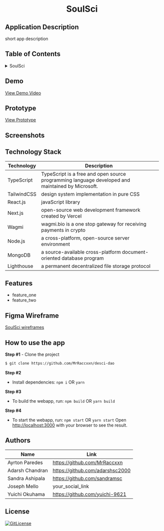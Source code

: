 <!-- Designed for ETHGlobal hackathon 02.2023-->
  <h1 align="center">SoulSci</h1>

## Application Description

short app description

## Table of Contents

<details>
<summary>SoulSci</summary>

- [Application Description](#application-description)
- [Table of Contents](#table-of-contents)
- [Prototype](#prototype)
- [Screenshots](#screenshots)
- [Figma Wireframe](#figma-wireframe)
- [Technology Stack](#technology-stack)
- [Features](#features)
- [How to use the app](#how-to-use-the-app)
- [Authors](#authors)
- [License](#license)

</details>
 
## Demo

[View Demo Video](https://www.loom.com/share/20d2c4d2425f4d4dbab6cb80e69936e8)

## Prototype

[View Prototype](https://soulsci.vercel.app/)

## Screenshots


## Technology Stack

| Technology                                                    | Description                                                          |
| ------------------------------------------------------------- | -------------------------------------------------------------------- |
| TypeScript                                                      | TypeScript is a free and open source programming language developed and maintained by Microsoft. |
| TailwindCSS                                                      | design system implementation in pure CSS                                                   |
| React.js                                                      | javaScript library                                                   |
| Next.js                                                      | open-source web development framework created by Vercel              |
| Wagmi                                                      | wagmi.bio is a one stop gateway for receiving payments in crypto    |
| Node.js                                                      |  a cross-platform, open-source server environment    |
| MongoDB                                                      | a source-available cross-platform document-oriented database program     |
| Lighthouse                                                      | a permanent decentralized file storage protocol|


## Features

- feature_one
- feature_two


## Figma Wireframe

[SoulSci wireframes](https://www.figma.com/file/R9TIUkbzCOl3EObMVaFwkc/Soul-Sci?node-id=0%3A1)

## How to use the app

**Step #1** - Clone the project

```bash
$ git clone https://github.com/MrRaccxxn/desci-dao
```

**Step #2**

- Install dependencies: `npm i` OR `yarn`

**Step #3**

- To build the webapp, run: `npm build` OR `yarn build`

**Step #4**

- To start the webapp, run: `npm start` OR `yarn start`
Open [http://localhost:3000](http://localhost:3000) with your browser to see the result.



## Authors

| Name            | Link                                   |
| --------------- | -------------------------------------- |
| Ayrton Paredes | https://github.com/MrRaccxxn |
| Adarsh Chandran | https://github.com/adarshsc2000 |
| Sandra Ashipala | https://github.com/sandramsc |
| Joseph Mello | your_social_link |
| Yuichi Okuhama |  https://github.com/yuichi-9621 |

## License

[![GitLicense](https://img.shields.io/badge/License-MIT-lime.svg)](https://github.com/MrRaccxxn/desci-dao/blob/sandradev/LICENCE)

